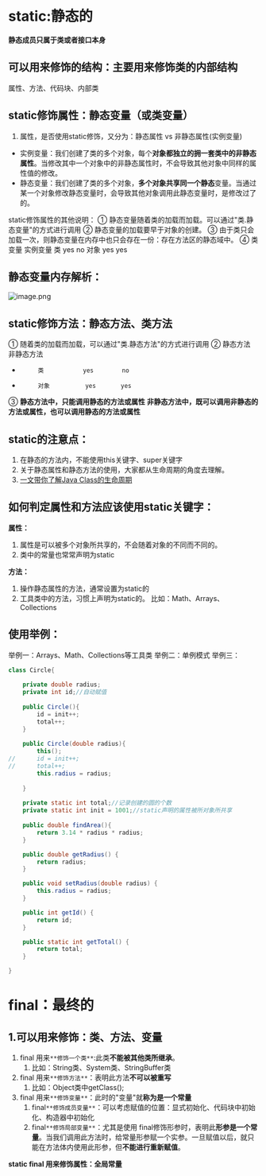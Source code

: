 # static:静态的
**静态成员只属于类或者接口本身**
## 可以用来修饰的结构：主要用来修饰类的内部结构
属性、方法、代码块、内部类
## static修饰属性：静态变量（或类变量）

1. 属性，是否使用static修饰，又分为：静态属性  vs 非静态属性(实例变量)
- 实例变量：我们创建了类的多个对象，每个**对象都独立的拥一套类中的非静态属性**。当修改其中一个对象中的非静态属性时，不会导致其他对象中同样的属性值的修改。
- 静态变量：我们创建了类的多个对象，**多个对象共享同一个静态**变量。当通过某一个对象修改静态变量时，会导致其他对象调用此静态变量时，是修改过了的。

static修饰属性的其他说明：
① 静态变量随着类的加载而加载。可以通过"类.静态变量"的方式进行调用
② 静态变量的加载要早于对象的创建。
③ 由于类只会加载一次，则静态变量在内存中也只会存在一份：存在方法区的静态域中。
④		类变量	实例变量
类		 yes		    no
对象	         yes		   yes     
## 静态变量内存解析：
![image.png](https://cdn.nlark.com/yuque/0/2022/png/28932072/1655988882792-127cbd9c-13f2-4595-8294-20cba7a220a9.png#averageHue=%230fa98f&clientId=u914f8ec2-d344-4&from=paste&height=458&id=u43ca81ae&originHeight=458&originWidth=822&originalType=binary&ratio=1&rotation=0&showTitle=false&size=76303&status=done&style=none&taskId=u6b06979d-ccd4-4ae5-863e-b383266a20b&title=&width=822)
## static修饰方法：静态方法、类方法
① 随着类的加载而加载，可以通过"类.静态方法"的方式进行调用
②			          静态方法	非静态方法
 *          类		    yes		   no
 *          对象		    yes		  yes
③ **静态方法中，只能调用静态的方法或属性**
    **非静态方法中，既可以调用非静态的方法或属性，也可以调用静态的方法或属性**
## static的注意点：

1. 在静态的方法内，不能使用this关键字、super关键字
2. 关于静态属性和静态方法的使用，大家都从生命周期的角度去理解。
3. [一文带你了解Java Class的生命周期](https://zhuanlan.zhihu.com/p/593814981)

## 如何判定属性和方法应该使用static关键字：
**属性：**

1. 属性是可以被多个对象所共享的，不会随着对象的不同而不同的。
2. 类中的常量也常常声明为static

**方法：**

1. 操作静态属性的方法，通常设置为static的
2. 工具类中的方法，习惯上声明为static的。 比如：Math、Arrays、Collections
## 使用举例：
举例一：Arrays、Math、Collections等工具类
举例二：单例模式
举例三：
```java
class Circle{
	
	private double radius;
	private int id;//自动赋值
	
	public Circle(){
		id = init++;
		total++;
	}
	
	public Circle(double radius){
		this();
//		id = init++;
//		total++;
		this.radius = radius;
		
	}
	
	private static int total;//记录创建的圆的个数
	private static int init = 1001;//static声明的属性被所对象所共享
	
	public double findArea(){
		return 3.14 * radius * radius;
	}

	public double getRadius() {
		return radius;
	}

	public void setRadius(double radius) {
		this.radius = radius;
	}

	public int getId() {
		return id;
	}

	public static int getTotal() {
		return total;
	}

}
```
# final：最终的
## 1.可以用来修饰：类、方法、变量

1. final 用来`**修饰一个类**`:此类**不能被其他类所继承**。
   1. 比如：String类、System类、StringBuffer类
2. final 用来`**修饰方法**`：表明此方法**不可以被重写**
   1. 比如：Object类中getClass();
3. final 用来`**修饰变量**`：此时的"变量"就**称为是一个常量**
   1. final`**修饰成员变量**`：可以考虑赋值的位置：显式初始化、代码块中初始化、构造器中初始化
   2. final`**修饰局部变量**`：尤其是使用   final修饰形参时，表明此**形参是一个常量**。当我们调用此方法时，给常量形参赋一个实参。一旦赋值以后，就只能在方法体内使用此形参，但**不能进行重新赋值**。

**static final 用来修饰属性：全局常量**

